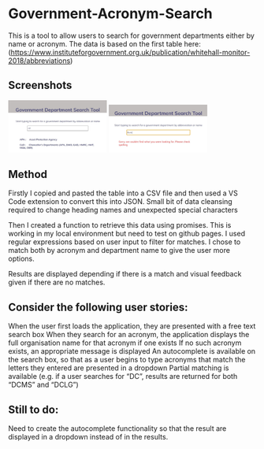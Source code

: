 # Government-Acronym-Search

This is a tool to allow users to search for government departments either by name or acronym.
The data is based on the first table here:
(https://www.instituteforgovernment.org.uk/publication/whitehall-monitor-2018/abbreviations)

## Screenshots

<img src="https://github.com/ahoat/Government-Acronym-Search/blob/main/image1.JPG" width="200px">
<img src="https://github.com/ahoat/Government-Acronym-Search/blob/main/error.JPG" width="200px">

## Method

Firstly I copied and pasted the table into a CSV file and then used a VS Code extension to convert 
this into JSON.  Small bit of data cleansing required to change heading names and unexpected special characters

Then I created a function to retrieve this data using promises.  This is working in my local environment but need to test on github pages.
I used regular expressions based on user input to filter for matches.  I chose to match both by acronym and department name to give the user more options.

Results are displayed depending if there is a match and visual feedback given if there are no matches.

## Consider the following user stories: 

When the user first loads the application, they are presented with a free text search
box
When they search for an acronym, the application displays the full organisation
name for that acronym if one exists
If no such acronym exists, an appropriate message is displayed
An autocomplete is available on the search box, so that as a user begins to type
acronyms that match the letters they entered are presented in a dropdown
Partial matching is available (e.g. if a user searches for “DC”, results are returned for
both “DCMS” and “DCLG”)

## Still to do:
Need to create the autocomplete functionality so that the result are displayed in a dropdown instead of in the results.
